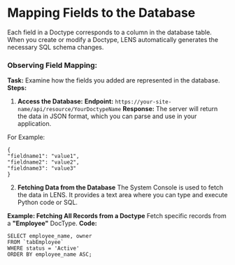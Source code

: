 #  Mapping Fields to the Database 
  
Each field in a Doctype corresponds to a column in the database table. When you create or modify a Doctype, LENS automatically generates the necessary SQL schema changes.  

### Observing Field Mapping:  

**Task:** Examine how the fields you added are represented in the database.
**Steps:**
1.  **Access the Database:**
**Endpoint:** `https://your-site-name/api/resource/YourDoctypeName`
**Response:** The server will return the data in JSON format, which you can parse and use in your application.

For Example:
``` 
{ 
"fieldname1": "value1", 
"fieldname2": "value2", 
"fieldname3": "value3" 
}
```

2. **Fetching Data from the Database**
The System Console is used to fetch the data in LENS. It provides a text area where you can type and execute Python code or SQL.

**Example: Fetching All Records from a Doctype**
Fetch specific records from a **"Employee"** DocType.
**Code:**
```
SELECT employee_name, owner
FROM `tabEmployee`
WHERE status = 'Active'
ORDER BY employee_name ASC;
```
<!--stackedit_data:
eyJoaXN0b3J5IjpbLTE3MDU2Mjc3MTIsMTgyMTU3MDE4MSwtMT
g2NDQxNTg2NSwtMTg5NDY0NDg0MiwtMTgxODY5NTQ0LC01MTI5
MzM0NjJdfQ==
-->